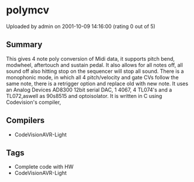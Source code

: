 # polymcv

Uploaded by admin on 2001-10-09 14:16:00 (rating 0 out of 5)

## Summary

This gives 4 note poly conversion of Midi data, it supports pitch bend, modwheel, aftertouch and sustain pedal. It also allows for all notes off, all sound off also hitting stop on the sequencer will stop all sound. There is a monophonic mode, in which all 4 pitch/velocity and gate CVs follow the same note, there is a retrigger option and replace old with new note. It uses an Analog Devices AD8300 12bit serial DAC, 1 4067, 4 TL074's and a TL072,aswell as 90s8515 and optoisolator. It is written in C using Codevision's compiler,

## Compilers

- CodeVisionAVR-Light

## Tags

- Complete code with HW
- CodeVisionAVR-Light
